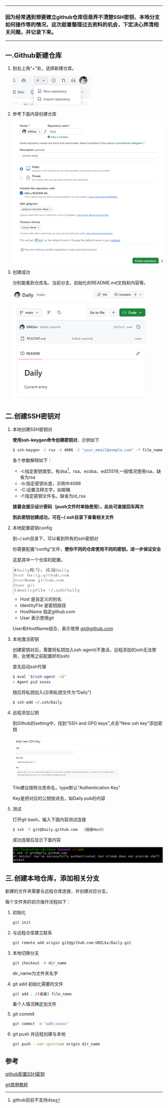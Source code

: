 -----

### **因为经常遇到想要建立github仓库但是弄不清楚SSH密钥、本地分支如何操作等的情况，这次趁着整理过去资料的机会，下定决心弄清相关问题，并记录下来。**

------------

## 一.Github新建仓库

1. 到右上角“+”处，选择新建仓库。

   <img src="./Github新建仓库流程.assets/image-20241125204409616.png" alt="image-20241125204409616" style="zoom:50%;" />

2. 参考下面内容创建仓库

   <img src="./Github新建仓库流程.assets/image-20241125204338797.png" alt="image-20241125204338797" style="zoom:50%;" />

3. 创建成功

   分别能看到仓库名、当前分支、初始化的README.md文档和内容等。

   <img src="./Github新建仓库流程.assets/image-20241125204439391.png" alt="image-20241125204439391" style="zoom:50%;" />

## 二.创建SSH密钥对

1. 本地创建SSH密钥对

   **使用ssh-keygen命令创建密钥对**，示例如下

   ```bash
   $ ssh-keygen -t rsa -b 4096 -C "your_email@exmple.com" -f file_name
   ```

   各个参数解释如下：

   - -t:指定密钥类型，有dsa[^dsa注]、rsa、ecdsa、ed25519,一般情况使用rsa，缺省为rsa
   - -b:指定密钥长度，示例中4096
   - -C:设置注释文字，如邮箱
   - -f:指定密钥文件名，缺省为id_rsa

   **接着会提示设计密码（push文件时单独使用），此处可直接回车两次**

   **到此密钥创建成功，可在~/.ssh目录下查看相关文件**

2. 本地配置密钥config

   到~/.ssh目录下，可以看到所有的ssh密钥对

   你需要配置“config”文件，**使你不同的仓库使用不同的密钥，进一步保证安全**

   这是其中一个仓库的配置。

   <img src="./Github新建仓库流程.assets/image-20241126123517183.png" alt="image-20241126123517183" style="zoom:40%;" />

   - Host 是自定义的别名
   - IdentityFile 是密钥路径
   - HostName 指定github.com
   - User 表示使用git

   User和HostName组合，表示使用 git@github.com

3. 本地激活密钥

   创建密钥对后，需要将私钥加入ssh-agent(不激活，远程添加的ssh无法使用，会使用之前配置好的ssh)

   首先启动ssh代理

   ```bash
   $ eval "$(ssh-agent -s)"
   > Agent pid xxxxx 
   ```

   随后将私钥加入(示例私钥文件为“Daily”)

   ```bash
   $ ssh-add ~/.ssh/Daily
   ```

4. 远程添加公钥

   到Github的setting中，找到“SSH and GPG keys”,点击“New ssh key”添加密钥

   <img src="./Github新建仓库流程.assets/image-20241126133412769.png" alt="image-20241126133412769" style="zoom:33%;" />

   Tile建议按照仓库命名，type默认“Authentication Key”

   Key是把对应的公钥放进去，如Daily.pub的内容

5. 测试

   打开git bash，输入下面内容测试连接

   ```bash
   $ ssh -T git@Daily.github.com  （就是Host）
   ```

   成功连接后显示下面内容

   <img src="./Github新建仓库流程.assets/image-20241126135601621.png" alt="image-20241126135601621" style="zoom: 50%;" />

[^dsa注]:github目前不支持dsa

## 三.创建本地仓库，添加相关分支

新建的文件夹需要与远程仓库连接，并创建对应分支。

每个文件夹的初次操作流程如下：

1. 初始化

   ```bash
   git init
   ```

2. 与远程仓库建立联系

   ```bash
   git remote add origin git@github.com:UNILkx/Daily.git
   ```

3. 本地切换分支

   ```bash
   git checkout -b dir_name
   ```

   dir_name为文件夹名字

4. git add  初始化需要的文件

   ```bash
   git add . /(或者) file_name
   ```

    看个人情况确定加文件

5. git commit 

   ```bash
   git commit -m "add:xxxxx"
   ```

6. git push 并远程创建与本地

   ```bash
   git push --set-upstream origin dir_name
   ```

   

## 参考

[github配置SSH密钥](https://knowledge-things.github.io/2023/02/15/github-pei-zhi-ssh-mi-yao/#%E5%90%91%E4%BD%A0%E7%9A%84%E5%B8%90%E6%88%B7%E6%B7%BB%E5%8A%A0%E6%96%B0%E7%9A%84-SSH-%E5%AF%86%E9%92%A5)

[git使用教程](https://zhuanlan.zhihu.com/p/30044692)